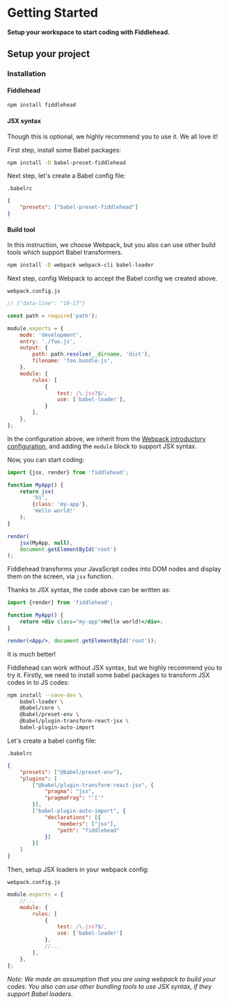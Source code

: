 # Getting Started

**Setup your workspace to start coding with Fiddlehead.**

## Setup your project

### Installation

#### Fiddlehead

```bash
npm install fiddlehead
```

#### JSX syntax

Though this is optional, we highly recommend you to use it. We all love it!

First step, install some Babel packages:

```bash
npm install -D babel-preset-fiddlehead
```

Next step, let's create a Babel config file:

`.babelrc`

```json
{
    "presets": ["babel-preset-fiddlehead"]
}
```

#### Build tool

In this instruction, we choose Webpack, but you also can use other build tools which support Babel transformers.

```bash
npm install -D webpack webpack-cli babel-loader
```

Next step, config Webpack to accept the Babel config we created above.

`webpack.config.js`

```js
// {"data-line": "10-17"}

const path = require('path');

module.exports = {
    mode: 'development',
    entry: './foo.js',
    output: {
        path: path.resolve(__dirname, 'dist'),
        filename: 'foo.bundle.js',
    },
    module: {
        rules: [
            {
                test: /\.jsx?$/,
                use: ['babel-loader'],
            }
        ],
    },
};
```

In the configuration above, we inherit from the [Webpack introductory configuration](https://webpack.js.org/concepts/configuration/#introductory-configuration), and adding the `module` block to support JSX syntax.


Now, you can start coding:

```js
import {jsx, render} from 'fiddlehead';

function MyApp() {
    return jsx(
        'h1',
        {class: 'my-app'},
        'Hello world!'
    );
}

render(
    jsx(MyApp, null),
    document.getElementById('root')
);
```

Fiddlehead transforms your JavaScript codes into DOM nodes and display them on the screen, via `jsx` function.

Thanks to JSX syntax, the code above can be written as:

```jsx
import {render} from 'fiddlehead';

function MyApp() {
    return <div class="my-app">Hello world!</div>;
}

render(<App/>, document.getElementById('root'));
```

It is much better!

Fiddlehead can work without JSX syntax, but we highly recommend you to try it.
Firstly, we need to install some babel packages to transform JSX codes in to JS codes:

```bash
npm install --save-dev \
    babel-loader \
    @babel/core \
    @babel/preset-env \
    @babel/plugin-transform-react-jsx \
    babel-plugin-auto-import
```

Let's create a babel config file:

`.babelrc`

```json
{
    "presets": ["@babel/preset-env"],
    "plugins": [
        ["@babel/plugin-transform-react-jsx", {
            "pragma": "jsx",
            "pragmaFrag": "'['"
        }],
        ["babel-plugin-auto-import", {
            "declarations": [{
                "members": ["jsx"],
                "path": "fiddlehead"
            }]
        }]
    ]
}
```

Then, setup JSX loaders in your webpack config:

`webpack.config.js`

```js
module.exports = {
    //...
    module: {
        rules: [
            {
                test: /\.jsx?$/,
                use: ['babel-loader']
            },
            //...
        ],
    },
};
```

_Note: We made an assumption that you are using webpack to build your codes.
You also can use other bundling tools to use JSX syntax, if they support Babel loaders._
